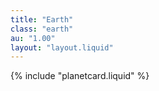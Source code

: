 ```yaml
---
title: "Earth"
class: "earth"
au: "1.00"
layout: "layout.liquid"
---
```

{% include "planetcard.liquid" %}
